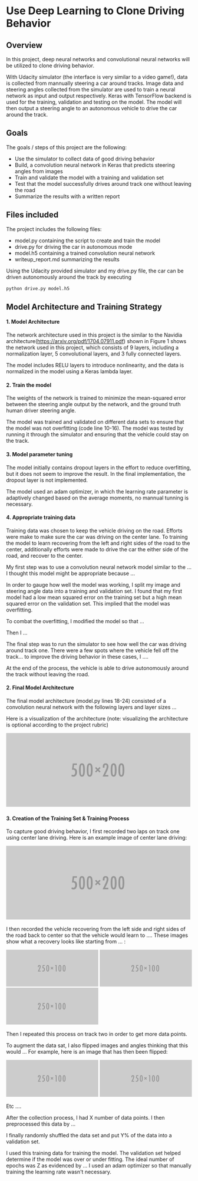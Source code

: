 # Use Deep Learning to Clone Driving Behavior

Overview
---
In this project, deep neural networks and convolutional neural networks will be utilized to clone driving behavior. 

With Udacity simulator (the interface is very similar to a video game!), data is collected from mannually steering a car around tracks. Image data and steering angles collected from the simulator are used to train a neural network as input and output respectively. Keras with TensorFlow backend is used for the training, validation and testing on the model. The model will then output a steering angle to an autonomous vehicle to drive the car around the track.

Goals
---
The goals / steps of this project are the following:
* Use the simulator to collect data of good driving behavior
* Build, a convolution neural network in Keras that predicts steering angles from images
* Train and validate the model with a training and validation set
* Test that the model successfully drives around track one without leaving the road
* Summarize the results with a written report

[//]: # (Image References)

[image1]: ./examples/placeholder.png "Model Visualization"
[image2]: ./examples/placeholder.png "Grayscaling"
[image3]: ./examples/placeholder_small.png "Recovery Image"
[image4]: ./examples/placeholder_small.png "Recovery Image"
[image5]: ./examples/placeholder_small.png "Recovery Image"
[image6]: ./examples/placeholder_small.png "Normal Image"
[image7]: ./examples/placeholder_small.png "Flipped Image"

Files included
---

The project includes the following files:
* model.py containing the script to create and train the model
* drive.py for driving the car in autonomous mode
* model.h5 containing a trained convolution neural network 
* writeup_report.md summarizing the results

Using the Udacity provided simulator and my drive.py file, the car can be driven autonomously around the track by executing 
```sh
python drive.py model.h5
```

Model Architecture and Training Strategy
---

#### 1. Model Architecture

The network architecture used in this project is the similar to the Navidia architecture(https://arxiv.org/pdf/1704.07911.pdf) shown in 
Figure 1 shows the network  used in this project, which consists of 9 layers, including a normalization layer, 5 convolutional layers, and 3 fully connected layers. 

The model includes RELU layers to introduce nonlinearity, and the data is normalized in the model using a Keras lambda layer. 

#### 2. Train the model

The weights of the network is trained to minimize the mean-squared error between the steering angle output by the network, and the ground truth human driver steering angle.


The model was trained and validated on different data sets to ensure that the model was not overfitting (code line 10-16). The model was tested by running it through the simulator and ensuring that the vehicle could stay on the track.

#### 3. Model parameter tuning

The model initially contains dropout layers in the effort to reduce overfitting, but it does not seem to improve the result. In the final implementation, the dropout layer is not implemented.

The model used an adam optimizer, in which the learning rate parameter is adaptively changed based on the average moments, no mannual tunning is necessary. 

#### 4. Appropriate training data

Training data was chosen to keep the vehicle driving on the road. Efforts were make to make sure the car was driving on the center lane. To training the model to learn recovering from the left and right sides of the road to the center, additionally efforts were made to drive the car the either side of the road, and recover to the center. 


My first step was to use a convolution neural network model similar to the ... I thought this model might be appropriate because ...

In order to gauge how well the model was working, I split my image and steering angle data into a training and validation set. I found that my first model had a low mean squared error on the training set but a high mean squared error on the validation set. This implied that the model was overfitting. 

To combat the overfitting, I modified the model so that ...

Then I ... 

The final step was to run the simulator to see how well the car was driving around track one. There were a few spots where the vehicle fell off the track... to improve the driving behavior in these cases, I ....

At the end of the process, the vehicle is able to drive autonomously around the track without leaving the road.

#### 2. Final Model Architecture

The final model architecture (model.py lines 18-24) consisted of a convolution neural network with the following layers and layer sizes ...

Here is a visualization of the architecture (note: visualizing the architecture is optional according to the project rubric)

![alt text][image1]

#### 3. Creation of the Training Set & Training Process

To capture good driving behavior, I first recorded two laps on track one using center lane driving. Here is an example image of center lane driving:

![alt text][image2]

I then recorded the vehicle recovering from the left side and right sides of the road back to center so that the vehicle would learn to .... These images show what a recovery looks like starting from ... :

![alt text][image3]
![alt text][image4]
![alt text][image5]

Then I repeated this process on track two in order to get more data points.

To augment the data sat, I also flipped images and angles thinking that this would ... For example, here is an image that has then been flipped:

![alt text][image6]
![alt text][image7]

Etc ....

After the collection process, I had X number of data points. I then preprocessed this data by ...


I finally randomly shuffled the data set and put Y% of the data into a validation set. 

I used this training data for training the model. The validation set helped determine if the model was over or under fitting. The ideal number of epochs was Z as evidenced by ... I used an adam optimizer so that manually training the learning rate wasn't necessary.
